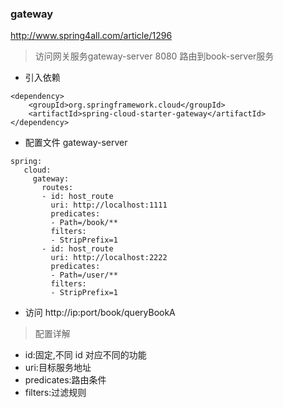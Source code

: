 ### gateway 
http://www.spring4all.com/article/1296

> 访问网关服务gateway-server 8080 路由到book-server服务

* 引入依赖
```
<dependency>
    <groupId>org.springframework.cloud</groupId>
    <artifactId>spring-cloud-starter-gateway</artifactId>
</dependency>
```

* 配置文件 gateway-server 
```
spring:
   cloud:
     gateway:
       routes:
       - id: host_route
         uri: http://localhost:1111
         predicates:
         - Path=/book/**
         filters:
         - StripPrefix=1
       - id: host_route
         uri: http://localhost:2222
         predicates:
         - Path=/user/**
         filters:
         - StripPrefix=1
```
* 访问 http://ip:port/book/queryBookA

> 配置详解
* id:固定,不同 id 对应不同的功能
* uri:目标服务地址
* predicates:路由条件
* filters:过滤规则
